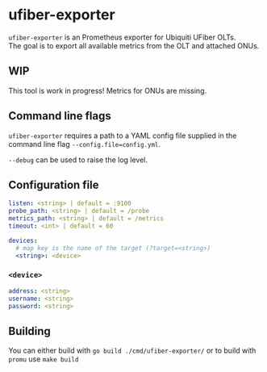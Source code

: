 # ufiber-exporter
`ufiber-exporter` is an Prometheus exporter for Ubiquiti UFiber OLTs.  
The goal is to export all available metrics from the OLT and attached ONUs.

## WIP
This tool is work in progress! Metrics for ONUs are missing.

## Command line flags
`ufiber-exporter` requires a path to a YAML config file supplied in the command line flag `--config.file=config.yml`.

`--debug` can be used to raise the log level.

## Configuration file
```yaml
listen: <string> | default = :9100
probe_path: <string> | default = /probe
metrics_path: <string> | default = /metrics
timeout: <int> | default = 60

devices:
  # map key is the name of the target (?target=<string>)
  <string>: <device>
```

### `<device>`
```yaml
address: <string>
username: <string>
password: <string>
```

## Building
You can either build with `go build ./cmd/ufiber-exporter/` or to build with `promu` use `make build`